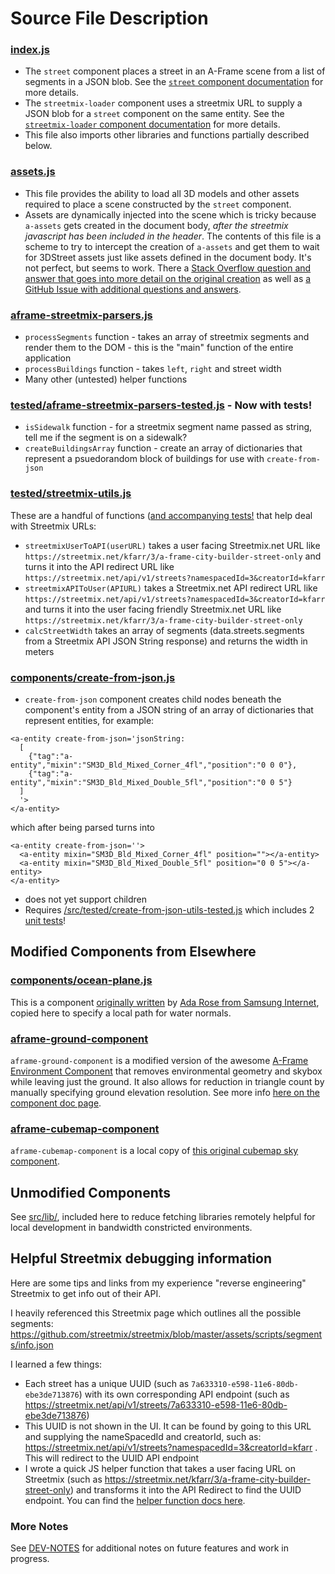 # Source File Description

### [index.js](index.js)
* The `street` component places a street in an A-Frame scene from a list of segments in a JSON blob. See the [`street` component documentation](https://github.com/3DStreet/3dstreet#a-frame-component) for more details.
* The `streetmix-loader` component uses a streetmix URL to supply a JSON blob for a `street` component on the same entity. See the [`streetmix-loader` component documentation](https://github.com/3DStreet/3dstreet#a-frame-streetmix-loader-component-api) for more details.
* This file also imports other libraries and functions partially described below.

### [assets.js](assets.js)
* This file provides the ability to load all 3D models and other assets required to place a scene constructed by the `street` component.
* Assets are dynamically injected into the scene which is tricky because `a-assets` gets created in the document body, *after the streetmix javascript has been included in the header*. The contents of this file is a scheme to try to intercept the creation of `a-assets` and get them to wait for 3DStreet assets just like assets defined in the document body. It's not perfect, but seems to work. There a [Stack Overflow question and answer that goes into more detail on the original creation](https://stackoverflow.com/questions/64841550/a-frame-scene-initializes-before-assets-ready-when-dynamically-adding-a-asset-i/64868581#64868581) as well as [a GitHub Issue with additional questions and answers](https://github.com/3DStreet/3dstreet/issues/98).

### [aframe-streetmix-parsers.js](aframe-streetmix-parsers.js)
* `processSegments` function - takes an array of streetmix segments and render them to the DOM - this is the "main" function of the entire application
* `processBuildings` function - takes `left`, `right` and street width
* Many other (untested) helper functions

### [tested/aframe-streetmix-parsers-tested.js](tested/aframe-streetmix-parsers-tested.js) - Now with tests!
* `isSidewalk` function - for a streetmix segment name passed as string, tell me if the segment is on a sidewalk?
* `createBuildingsArray` function - create an array of dictionaries that represent a psuedorandom block of buildings for use with `create-from-json`

### [tested/streetmix-utils.js](tested/streetmix-utils.js)
These are a handful of functions ([and accompanying tests!](/test/streetmix-utils-test.js) that help deal with Streetmix URLs:
* `streetmixUserToAPI(userURL)` takes a user facing Streetmix.net URL like `https://streetmix.net/kfarr/3/a-frame-city-builder-street-only` and turns it into the API redirect URL like `https://streetmix.net/api/v1/streets?namespacedId=3&creatorId=kfarr`
* `streetmixAPIToUser(APIURL)` takes a Streetmix.net API redirect URL like `https://streetmix.net/api/v1/streets?namespacedId=3&creatorId=kfarr` and turns it into the user facing friendly Streetmix.net URL like `https://streetmix.net/kfarr/3/a-frame-city-builder-street-only`
* `calcStreetWidth` takes an array of segments (data.streets.segments from a Streetmix API JSON String response) and returns the width in meters

### [components/create-from-json.js](components/create-from-json.js)
* `create-from-json` component creates child nodes beneath the component's entity from a JSON string of an array of dictionaries that represent entities, for example:
```
<a-entity create-from-json='jsonString:
  [
    {"tag":"a-entity","mixin":"SM3D_Bld_Mixed_Corner_4fl","position":"0 0 0"},
    {"tag":"a-entity","mixin":"SM3D_Bld_Mixed_Double_5fl","position":"0 0 5"}
  ]
  '>
</a-entity>
```
which after being parsed turns into
```
<a-entity create-from-json=''>
  <a-entity mixin="SM3D_Bld_Mixed_Corner_4fl" position=""></a-entity>
  <a-entity mixin="SM3D_Bld_Mixed_Double_5fl" position="0 0 5"></a-entity>
</a-entity>
```
* does not yet support children
* Requires [/src/tested/create-from-json-utils-tested.js](/src/tested/create-from-json-utils-tested.js) which includes 2 [unit tests](/test/create-from-json-utils-test.js)!

## Modified Components from Elsewhere

### [components/ocean-plane.js](components/ocean-plane.js)
This is a component [originally written](https://samsunginter.net/a-frame-components/dist/ocean-plane.js) by [Ada Rose from Samsung Internet](https://samsunginter.net/a-frame-components/), copied here to specify a local path for water normals.

### [aframe-ground-component](https://github.com/kfarr/aframe-ground-component)
`aframe-ground-component` is a modified version of the awesome [A-Frame Environment Component](https://github.com/supermedium/aframe-environment-component/) that removes environmental geometry and skybox while leaving just the ground. It also allows for reduction in triangle count by manually specifying ground elevation resolution. See more info [here on the component doc page](https://github.com/kfarr/aframe-ground-component#parameters).

### [aframe-cubemap-component](lib/aframe-cubemap-component.js)
`aframe-cubemap-component` is a local copy of [this original cubemap sky component](https://github.com/bryik/aframe-cubemap-component/).

## Unmodified Components
See [src/lib/](lib), included here to reduce fetching libraries remotely helpful for local development in bandwidth constricted environments.

## Helpful Streetmix debugging information
Here are some tips and links from my experience "reverse engineering" Streetmix to get info out of their API.

I heavily referenced this Streetmix page which outlines all the possible segments:
https://github.com/streetmix/streetmix/blob/master/assets/scripts/segments/info.json

I learned a few things:
* Each street has a unique UUID (such as `7a633310-e598-11e6-80db-ebe3de713876`) with its own corresponding API endpoint (such as https://streetmix.net/api/v1/streets/7a633310-e598-11e6-80db-ebe3de713876)
* This UUID is not shown in the UI. It can be found by going to this URL and supplying the nameSpacedId and creatorId, such as: https://streetmix.net/api/v1/streets?namespacedId=3&creatorId=kfarr . This will redirect to the UUID API endpoint
* I wrote a quick JS helper function that takes a user facing URL on Streetmix (such as https://streetmix.net/kfarr/3/a-frame-city-builder-street-only) and transforms it into the API Redirect to find the UUID endpoint. You can find the [helper function docs here](https://github.com/kfarr/3dstreet/tree/master/src#streetmix-utilsjs).

### More Notes
See [DEV-NOTES](DEV-NOTES.md) for additional notes on future features and work in progress.
